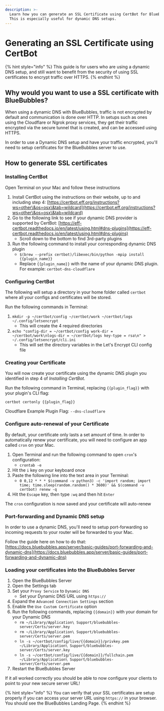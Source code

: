 ```yaml
---
description: >-
  Learn how you can generate an SSL Certificate using CertBot for BlueBubbles.
  This is especially useful for dynamic DNS setups.
---
```


# Generating an SSL Certificate using CertBot

{% hint style="info" %}
This guide is for users who are using a dynamic DNS setup, and still want to benefit from the security of using SSL certificates to encrypt traffic over HTTPS.&#x20;
{% endhint %}

## Why would you want to use a SSL certificate with BlueBubbles?

When using a dynamic DNS with BlueBubbles, traffic is not encrypted by default and communication is done over HTTP. In setups such as ones using the Cloudflare or Ngrok proxy services, they get their traffic encrypted via the secure tunnel that is created, and can be accessed using HTTPS.

In order to use a Dynamic DNS setup and have your traffic encrypted, you'll need to setup certificates for the BlueBubbles server to use.

## How to generate SSL certificates

### Installing CertBot

Open Terminal on your Mac and follow these instructions

1. Install CertBot using the instructions on their website, up to and including step 4: [https://certbot.eff.org/instructions?ws=other\&os=osx\&tab=wildcard](https://certbot.eff.org/instructions?ws=other\&os=osx\&tab=wildcard)
2. Go to the following link to see if your dynamic DNS provider is supported by CertBot: [https://eff-certbot.readthedocs.io/en/latest/using.html#dns-plugins](https://eff-certbot.readthedocs.io/en/latest/using.html#dns-plugins)
   * Scroll down to the bottom to find 3rd-party plugins
3. Run the following command to install your corresponding dynamic DNS plugin
   * `$(brew --prefix certbot)/libexec/bin/python -mpip install {{plugin_name}}`
   * Replace `{{plugin_name}}` with the name of your dynamic DNS plugin. For example: `certbot-dns-cloudflare`

### Configuring CertBot

The following will setup a directory in your home folder called `certbot` where all your configs and certificates will be stored.

Run the following commands in Terminal:

1. `mkdir -p ~/certbot/config ~/certbot/work ~/certbot/logs ~/.config/letsencrypt`
   * This will create the 4 required directories
2. `echo "config-dir = ~/certbot/config work-dir = ~/certbot/work\nlogs-dir = ~/certbot/logs key-type = rsa\n" > ~/.config/letsencrypt/cli.ini`
   * This will set the directory variables in the Let's Encrypt CLI config file

### Creating your Certificate

You will now create your certificate using the dynamic DNS plugin you identified in step 4 of _Installing CertBot._

Run the following command in Terminal, replacing `{{plugin_flag}}` with your plugin's CLI flag:

`certbot certonly {{plugin_flag}}`

Cloudflare Example Plugin Flag: `--dns-cloudflare`

### Configure auto-renewal of your Certificate

By default, your certificate only lasts a set amount of time. In order to automatically renew your certificate, you will need to configure an app called `cron` on your Mac.

1. Open Terminal and run the following command to open `cron`'s configuration:
   * `crontab -e`
2. Hit the `i` key on your keyboard once
3. Paste the following line into the text area in your Terminal:
   * `0 0,12 * * * $(command -v python3) -c 'import random; import time; time.sleep(random.random() * 3600)' && $(command -v certbot) renew -q`
4. Hit the `Escape` key, then type `:wq` and then hit `Enter`

The `cron` configuration is now saved and your certificate will auto-renew

### Port-forwarding and Dynamic DNS setup

In order to use a dynamic DNS, you'll need to setup port-forwarding so incoming requests to your router will be forwarded to your Mac.

Follow the guide here on how to do that: [https://docs.bluebubbles.app/server/basic-guides/port-forwarding-and-dynamic-dns](https://docs.bluebubbles.app/server/basic-guides/port-forwarding-and-dynamic-dns)

### Loading your certificates into the BlueBubbles Server

1. Open the BlueBubbles Server
2. Open the Settings tab
3. Set your `Proxy Service` to `Dynamic DNS`
   * Set your Dynamic DNS URL using `https://`
4. Expand the `Advanced Connection Settings` section
5. Enable the `Use Custom Certificate` option
6. Run the following commands, replacing `{{domain}}` with your domain for your Dynamic DNS
   * `rm ~/Library/Application\ Support/bluebubbles-server/Certs/server.key`
   * `rm ~/Library/Application\ Support/bluebubbles-server/Certs/server.pem`
   * `ln -s ~/certbot/config/live/{{domain}}/privkey.pem ~/Library/Application\ Support/bluebubbles-server/Certs/server.key`
   * `ln -s ~/certbot/config/live/{{domain}}/fullchain.pem ~/Library/Application\ Support/bluebubbles-server/Certs/server.pem`
7. Restart the BlueBubbles Server

If it all worked correctly you should be able to now configure your clients to point to your new secure server URL!

{% hint style="info" %}
You can verify that your SSL certificates are setup properly if you can access your server URL using `https://` in your browser. You should see the BlueBubbles Landing Page.
{% endhint %}
